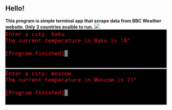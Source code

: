 <h2>Hello!</h2>
<b>This program is simple terminal app that scrape data from BBC Weather website. Only 3 countries avaible to run.</b>

<img src="usa.jpg">
<img src="baku.jpg">
<img src="moscow.jpg">